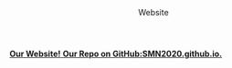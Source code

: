 <html>
  <header> Website</header>
  <body>
    <a name="user-content-DanceOpeningPage" href="#DanceOpeningPage.html"><b>Our Website!</b>
      <b>Our Repo on GitHub:SMN2020.github.io.</b>
      </body>
   </html>
  
